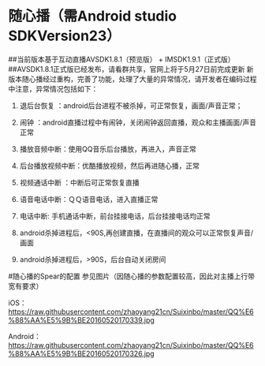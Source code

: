 # 随心播（需Android studio SDKVersion23）
##当前版本基于互动直播AVSDK1.8.1（预览版） + IMSDK1.9.1（正式版）
##AVSDK1.8.1正式版已经发布，请看群共享，官网上将于5月27日前完成更新
新版本随心播经过重构，完善了功能，处理了大量的异常情况，请开发者在编码过程中注意，异常情况包括如下：

1. 退后台恢复 ：android后台进程不被杀掉，可正常恢复，画面/声音正常；

2. 闹钟 ：android直播过程中有闹钟，关闭闹钟返回直播，观众和主播画面/声音正常

3. 播放音频中断：使用QQ音乐后台播放，再进入，声音正常

4. 后台播放视频中断：优酷播放视频，然后再进随心播，正常

5. 视频通话中断 ：中断后可正常恢复直播

6. 语音电话中断：ＱＱ语音电话，进入直播正常

7. 电话中断: 手机通话中断，前台挂接电话，后台挂接电话均正常

8. android杀掉进程后，<90S,再创建直播，在直播间的观众可以正常恢复声音/画面

9. android杀掉进程后，>90S，后台自动关闭房间


#随心播的Spear的配置
参见图片（因随心播的参数配置较高，因此对主播上行带宽有要求）

iOS：  https://raw.githubusercontent.com/zhaoyang21cn/Suixinbo/master/QQ%E6%88%AA%E5%9B%BE20160520170339.jpg

Android：  https://raw.githubusercontent.com/zhaoyang21cn/Suixinbo/master/QQ%E6%88%AA%E5%9B%BE20160520170326.jpg
